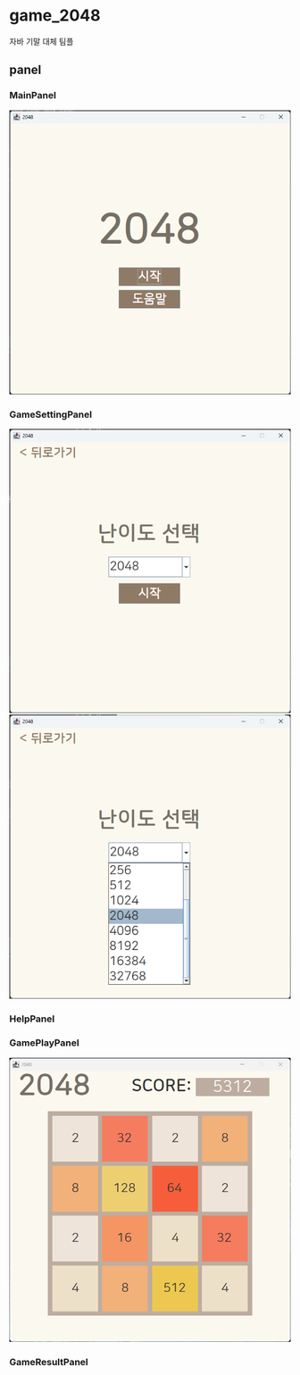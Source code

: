 # game_2048

자바 기말 대체 팀플

## panel

### MainPanel
![MainPanel.png](/assets/MainPanel.png)

### GameSettingPanel
![GameSettingPanel1.png](/assets/GameSettingPanel1.png)
![GameSetttingPanel2.png](/assets/GameSetttingPanel2.png)

### HelpPanel

### GamePlayPanel
![GamePlayPanel.png](/assets/GamePlayPanel.png)

### GameResultPanel
